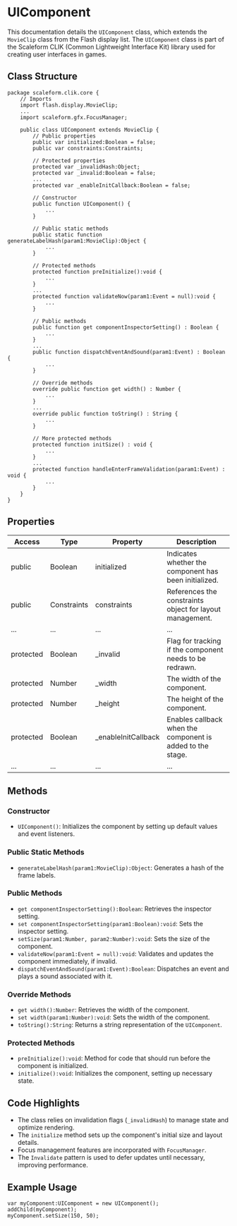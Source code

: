 ---
---
# UIComponent
This documentation details the `UIComponent` class, which extends the `MovieClip` class from the Flash display list.
The `UIComponent` class is part of the Scaleform CLIK (Common Lightweight Interface Kit) library used for creating user interfaces in games.

## Class Structure

```as3
package scaleform.clik.core {
    // Imports
    import flash.display.MovieClip;
    ...
    import scaleform.gfx.FocusManager;

    public class UIComponent extends MovieClip {
        // Public properties
        public var initialized:Boolean = false;
        public var constraints:Constraints;

        // Protected properties
        protected var _invalidHash:Object;
        protected var _invalid:Boolean = false;
        ...
        protected var _enableInitCallback:Boolean = false;

        // Constructor
        public function UIComponent() {
            ...
        }

        // Public static methods
        public static function generateLabelHash(param1:MovieClip):Object {
            ...
        }

        // Protected methods
        protected function preInitialize():void {
            ...
        }
        ...
        protected function validateNow(param1:Event = null):void {
            ...
        }

        // Public methods
        public function get componentInspectorSetting() : Boolean {
            ...
        }
        ...
        public function dispatchEventAndSound(param1:Event) : Boolean {
            ...
        }

        // Override methods
        override public function get width() : Number {
            ...
        }
        ...
        override public function toString() : String {
            ...
        }

        // More protected methods
        protected function initSize() : void {
            ...
        }
        ...
        protected function handleEnterFrameValidation(param1:Event) : void {
            ...
        }
    }
}
```

## Properties

| Access | Type         | Property                | Description                                                 |
|--------|--------------|-------------------------|-------------------------------------------------------------|
| public | Boolean      | initialized             | Indicates whether the component has been initialized.       |
| public | Constraints  | constraints             | References the constraints object for layout management.    |
| ...    | ...          | ...                     | ...                                                         |
| protected | Boolean   | _invalid               | Flag for tracking if the component needs to be redrawn.     |
| protected | Number    | _width                 | The width of the component.                                 |
| protected | Number    | _height                | The height of the component.                                |
| protected | Boolean   | _enableInitCallback    | Enables callback when the component is added to the stage.  |
| ...    | ...          | ...                     | ...                                                         |

## Methods

### Constructor

- `UIComponent()`: Initializes the component by setting up default values and event listeners.

### Public Static Methods

- `generateLabelHash(param1:MovieClip):Object`: Generates a hash of the frame labels.

### Public Methods

- `get componentInspectorSetting():Boolean`: Retrieves the inspector setting.
- `set componentInspectorSetting(param1:Boolean):void`: Sets the inspector setting.
- `setSize(param1:Number, param2:Number):void`: Sets the size of the component.
- `validateNow(param1:Event = null):void`: Validates and updates the component immediately, if invalid.
- `dispatchEventAndSound(param1:Event):Boolean`: Dispatches an event and plays a sound associated with it.

### Override Methods

- `get width():Number`: Retrieves the width of the component.
- `set width(param1:Number):void`: Sets the width of the component.
- `toString():String`: Returns a string representation of the `UIComponent`.

### Protected Methods

- `preInitialize():void`: Method for code that should run before the component is initialized.
- `initialize():void`: Initializes the component, setting up necessary state.

## Code Highlights

- The class relies on invalidation flags (`_invalidHash`) to manage state and optimize rendering.
- The `initialize` method sets up the component's initial size and layout details.
- Focus management features are incorporated with `FocusManager`.
- The `Invalidate` pattern is used to defer updates until necessary, improving performance.

## Example Usage

```as3
var myComponent:UIComponent = new UIComponent();
addChild(myComponent);
myComponent.setSize(150, 50);
```

